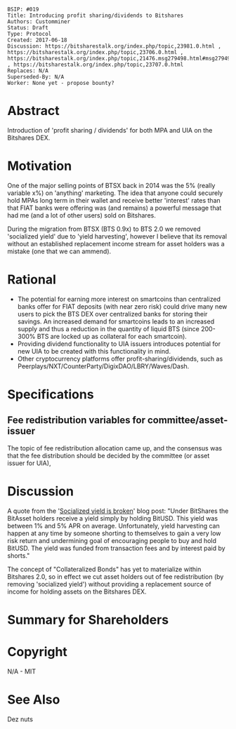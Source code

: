     BSIP: #019
    Title: Introducing profit sharing/dividends to Bitshares 
    Authors: Customminer
    Status: Draft
    Type: Protocol
    Created: 2017-06-18
    Discussion: https://bitsharestalk.org/index.php/topic,23981.0.html , https://bitsharestalk.org/index.php/topic,23706.0.html , https://bitsharestalk.org/index.php/topic,21476.msg279498.html#msg279498 , https://bitsharestalk.org/index.php/topic,23707.0.html
    Replaces: N/A
    Superseded-By: N/A
    Worker: None yet - propose bounty?

# Abstract

Introduction of 'profit sharing / dividends' for both MPA and UIA on the Bitshares DEX.

# Motivation

One of the major selling points of BTSX back in 2014 was the 5% (really variable x%) on 'anything' marketing. The idea that anyone could securely hold MPAs long term in their wallet and receive better 'interest' rates than that FIAT banks were offering was (and remains) a powerful message that had me (and a lot of other users) sold on Bitshares.

During the migration from BTSX (BTS 0.9x) to BTS 2.0 we removed 'socialized yield' due to 'yield harvesting', however I believe that its removal without an established replacement income stream for asset holders was a mistake (one that we can ammend).

# Rational

* The potential for earning more interest on smartcoins than centralized banks offer for FIAT deposits (with near zero risk) could drive many new users to pick the BTS DEX over centralized banks for storing their savings. An increased demand for smartcoins leads to an increased supply and thus a reduction in the quantity of liquid BTS (since 200-300% BTS are locked up as collateral for each smartcoin).
* Providing dividend functionality to UIA issuers introduces potential for new UIA to be created with this functionality in mind.
* Other cryptocurrency platforms offer profit-sharing/dividends, such as Peerplays/NXT/CounterParty/DigixDAO/LBRY/Waves/Dash.

# Specifications

## Fee redistribution variables for committee/asset-issuer
The topic of fee redistribution allocation came up, and the consensus was that the fee distribution should be decided by the committee (or asset issuer for UIA), 

## 

# Discussion

A quote from the '[Socialized yield is broken](https://bitshares.org/blog/2015/06/08/lessons-learned-from-bitshares-0.x/#socialized-yield-is-broken)' blog post:
"Under BitShares the BitAsset holders receive a yield simply by holding BitUSD. This yield was between 1% and 5% APR on average. Unfortunately, yield harvesting can happen at any time by someone shorting to themselves to gain a very low risk return and undermining goal of encouraging people to buy and hold BitUSD. The yield was funded from transaction fees and by interest paid by shorts."

The concept of "Collateralized Bonds" has yet to materialize within Bitshares 2.0, so in effect we cut asset holders out of fee redistribution (by removing 'socialized yield') without providing a replacement source of income for holding assets on the Bitshares DEX.



# Summary for Shareholders

# Copyright
N/A - MIT

# See Also
Dez nuts